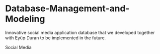 # Database-Management-and-Modeling

Innovative social media application database that we developed together with Eyüp Duran to be implemented in the future.

Social Media
